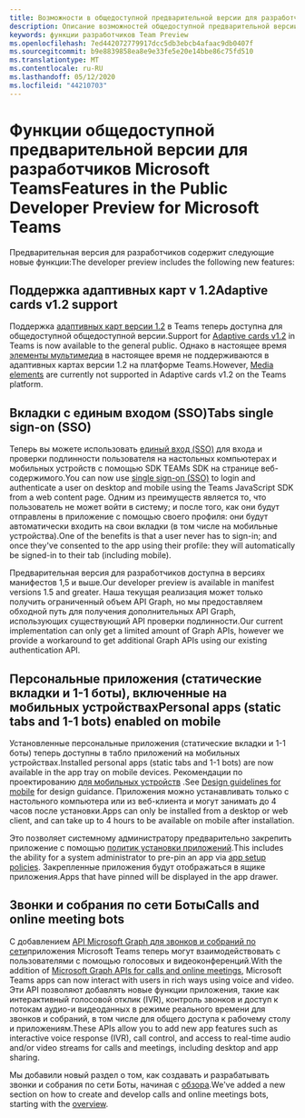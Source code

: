 ```yaml
---
title: Возможности в общедоступной предварительной версии для разработчиков
description: Описание возможностей общедоступной предварительной версии Microsoft Teams для разработчиков
keywords: функции разработчиков Team Preview
ms.openlocfilehash: 7ed442072779917dcc5db3ebcb4afaac9db0407f
ms.sourcegitcommit: b9e8839858ea8e9e33fe5e20e14bbe86c75fd510
ms.translationtype: MT
ms.contentlocale: ru-RU
ms.lasthandoff: 05/12/2020
ms.locfileid: "44210703"
---
```

# <a name="features-in-the-public-developer-preview-for-microsoft-teams"></a><span data-ttu-id="a2584-104">Функции общедоступной предварительной версии для разработчиков Microsoft Teams</span><span class="sxs-lookup"><span data-stu-id="a2584-104">Features in the Public Developer Preview for Microsoft Teams</span></span>

<span data-ttu-id="a2584-105">Предварительная версия для разработчиков содержит следующие новые функции:</span><span class="sxs-lookup"><span data-stu-id="a2584-105">The developer preview includes the following new features:</span></span>

## <a name="adaptive-cards-v12-support"></a><span data-ttu-id="a2584-106">Поддержка адаптивных карт v 1.2</span><span class="sxs-lookup"><span data-stu-id="a2584-106">Adaptive cards v1.2 support</span></span>

<span data-ttu-id="a2584-107">Поддержка [адаптивных карт версии 1.2](https://github.com/microsoft/AdaptiveCards/releases/tag/v1.2.0) в Teams теперь доступна для общедоступной общедоступной версии.</span><span class="sxs-lookup"><span data-stu-id="a2584-107">Support for [Adaptive cards v1.2](https://github.com/microsoft/AdaptiveCards/releases/tag/v1.2.0) in Teams is now available to the general public.</span></span> <span data-ttu-id="a2584-108">Однако в настоящее время [элементы мультимедиа](https://adaptivecards.io/explorer/Media.html) в настоящее время не поддерживаются в адаптивных картах версии 1.2 на платформе Teams.</span><span class="sxs-lookup"><span data-stu-id="a2584-108">However, [Media elements](https://adaptivecards.io/explorer/Media.html) are currently not supported in Adaptive cards v1.2 on the Teams platform.</span></span>

## <a name="tabs-single-sign-on-sso"></a><span data-ttu-id="a2584-109">Вкладки с единым входом (SSO)</span><span class="sxs-lookup"><span data-stu-id="a2584-109">Tabs single sign-on (SSO)</span></span>

<span data-ttu-id="a2584-110">Теперь вы можете использовать [единый вход (SSO)](~/tabs/how-to/authentication/auth-aad-sso.md) для входа и проверки подлинности пользователя на настольных компьютерах и мобильных устройств с помощью SDK TEAMs SDK на странице веб-содержимого.</span><span class="sxs-lookup"><span data-stu-id="a2584-110">You can now use [single sign-on (SSO)](~/tabs/how-to/authentication/auth-aad-sso.md) to login and authenticate a user on desktop and mobile using the Teams JavaScript SDK from a web content page.</span></span> <span data-ttu-id="a2584-111">Одним из преимуществ является то, что пользователь не может войти в систему; и после того, как они будут отправлены в приложение с помощью своего профиля: они будут автоматически входить на свои вкладки (в том числе на мобильные устройства).</span><span class="sxs-lookup"><span data-stu-id="a2584-111">One of the benefits is that a user never has to sign-in; and once they've consented to the app using their profile: they will automatically be signed-in to their tab (including mobile).</span></span>

<span data-ttu-id="a2584-112">Предварительная версия для разработчиков доступна в версиях манифестов 1,5 и выше.</span><span class="sxs-lookup"><span data-stu-id="a2584-112">Our developer preview is available in manifest versions 1.5 and greater.</span></span> <span data-ttu-id="a2584-113">Наша текущая реализация может только получить ограниченный объем API Graph, но мы предоставляем обходной путь для получения дополнительных API Graph, использующих существующий API проверки подлинности.</span><span class="sxs-lookup"><span data-stu-id="a2584-113">Our current implementation can only get a limited amount of Graph APIs, however we provide a workaround to get additional Graph APIs using our existing authentication API.</span></span>

## <a name="personal-apps-static-tabs-and-1-1-bots-enabled-on-mobile"></a><span data-ttu-id="a2584-114">Персональные приложения (статические вкладки и 1-1 боты), включенные на мобильных устройствах</span><span class="sxs-lookup"><span data-stu-id="a2584-114">Personal apps (static tabs and 1-1 bots) enabled on mobile</span></span>

<span data-ttu-id="a2584-115">Установленные персональные приложения (статические вкладки и 1-1 боты) теперь доступны в табло приложений на мобильных устройствах.</span><span class="sxs-lookup"><span data-stu-id="a2584-115">Installed personal apps (static tabs and 1-1 bots) are now available in the app tray on mobile devices.</span></span> <span data-ttu-id="a2584-116">Рекомендации по проектированию [для мобильных устройств](~/tabs/design/tabs-mobile.md) .</span><span class="sxs-lookup"><span data-stu-id="a2584-116">See [Design guidelines for mobile](~/tabs/design/tabs-mobile.md) for design guidance.</span></span> <span data-ttu-id="a2584-117">Приложения можно устанавливать только с настольного компьютера или из веб-клиента и могут занимать до 4 часов после установки.</span><span class="sxs-lookup"><span data-stu-id="a2584-117">Apps can only be installed from a desktop or web client, and can take up to 4 hours to be available on mobile after installation.</span></span>

<span data-ttu-id="a2584-118">Это позволяет системному администратору предварительно закрепить приложение с помощью [политик установки приложений](/microsoftteams/teams-app-setup-policies).</span><span class="sxs-lookup"><span data-stu-id="a2584-118">This includes the ability for a system administrator to pre-pin an app via [app setup policies](/microsoftteams/teams-app-setup-policies).</span></span> <span data-ttu-id="a2584-119">Закрепленные приложения будут отображаться в ящике приложения.</span><span class="sxs-lookup"><span data-stu-id="a2584-119">Apps that have pinned will be displayed in the app drawer.</span></span>

## <a name="calls-and-online-meeting-bots"></a><span data-ttu-id="a2584-120">Звонки и собрания по сети Боты</span><span class="sxs-lookup"><span data-stu-id="a2584-120">Calls and online meeting bots</span></span>

<span data-ttu-id="a2584-121">С добавлением [API Microsoft Graph для звонков и собраний по сети](/graph/api/resources/communications-api-overview?view=graph-rest-beta)приложения Microsoft Teams теперь могут взаимодействовать с пользователями с помощью голосовых и видеоконференций.</span><span class="sxs-lookup"><span data-stu-id="a2584-121">With the addition of [Microsoft Graph APIs for calls and online meetings](/graph/api/resources/communications-api-overview?view=graph-rest-beta), Microsoft Teams apps can now interact with users in rich ways using voice and video.</span></span> <span data-ttu-id="a2584-122">Эти API позволяют добавлять новые функции приложения, такие как интерактивный голосовой отклик (IVR), контроль звонков и доступ к потокам аудио-и видеоданных в режиме реального времени для звонков и собраний, в том числе для общего доступа к рабочему столу и приложениям.</span><span class="sxs-lookup"><span data-stu-id="a2584-122">These APIs allow you to add new app features such as interactive voice response (IVR), call control, and access to real-time audio and/or video streams for calls and meetings, including desktop and app sharing.</span></span>

<span data-ttu-id="a2584-123">Мы добавили новый раздел о том, как создавать и разрабатывать звонки и собрания по сети Боты, начиная с [обзора](~/bots/calls-and-meetings/calls-meetings-bots-overview.md).</span><span class="sxs-lookup"><span data-stu-id="a2584-123">We've added a new section on how to create and develop calls and online meetings bots, starting with the [overview](~/bots/calls-and-meetings/calls-meetings-bots-overview.md).</span></span>
